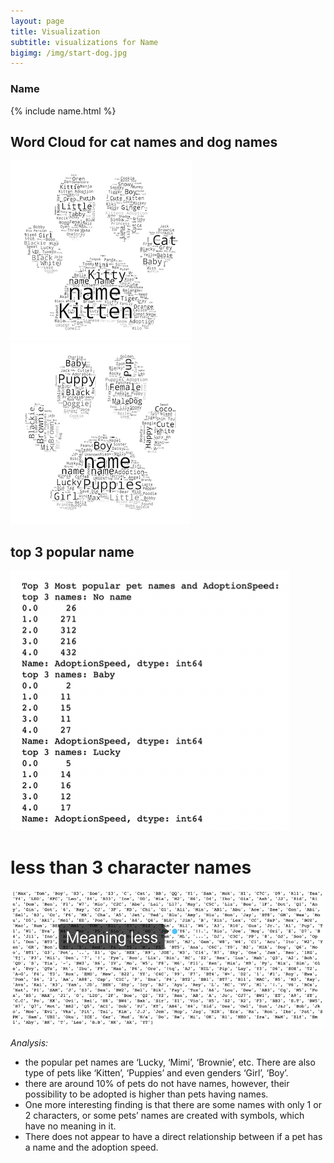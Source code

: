 ```yaml
---
layout: page
title: Visualization
subtitle: visualizations for Name
bigimg: /img/start-dog.jpg
---
```


### Name

{% include name.html %}

## Word Cloud for cat names and dog names

![cat word cloud](/img/cat.png)
![dog word cloud](/img/dog.png)

## top 3 popular name

![popular name](/img/popular-name.png)

# less than 3 character names

![less than three character names](/img/name.png)

*Analysis:*
* the popular pet names are ‘Lucky, ‘Mimi’, ‘Brownie’, etc. There are also type of pets like ‘Kitten’, ‘Puppies’ and even genders ‘Girl’, ‘Boy’.
* there are around 10% of pets do not have names, however, their possibility to be adopted is higher than pets having names. 
* One more interesting finding is that there are some names with only 1 or 2 characters, or some pets’ names are created with symbols, which have no meaning in it. 
* There does not appear to have a direct relationship between if a pet has a name and the adoption speed.

